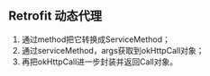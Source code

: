 ## Retrofit 动态代理
1. 通过method把它转换成ServiceMethod；  
2. 通过serviceMethod，args获取到okHttpCall对象；  
3. 再把okHttpCall进一步封装并返回Call对象。  
